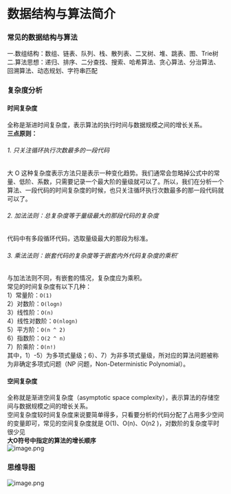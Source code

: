 # 数据结构与算法简介

<a name="8QRdM"></a>
### 常见的数据结构与算法
一.数组结构：数组、链表、队列、栈、散列表、二叉树、堆、跳表、图、Trie树<br />二.算法思想：递归、排序、二分查找、搜索、哈希算法、贪心算法、分治算法、回溯算法、动态规划、字符串匹配

<a name="SLIWr"></a>
### 复杂度分析
<a name="WSQDs"></a>
#### 时间复杂度
全称是渐进时间复杂度，表示算法的执行时间与数据规模之间的增长关系。<br />**三点原则：**
<a name="9AGv4"></a>
###### 1. 只关注循环执行次数最多的一段代码
大 O 这种复杂度表示方法只是表示一种变化趋势。我们通常会忽略掉公式中的常量、低阶、系数，只需要记录一个最大阶的量级就可以了。所以，我们在分析一个算法、一段代码的时间复杂度的时候，也只关注循环执行次数最多的那一段代码就可以了。
<a name="aUMXT"></a>
###### 2. 加法法则：总复杂度等于量级最大的那段代码的复杂度
代码中有多段循环代码，选取量级最大的那段为标准。
<a name="20cbQ"></a>
###### 3. 乘法法则：嵌套代码的复杂度等于嵌套内外代码复杂度的乘积`
与加法法则不同，有嵌套的情况，复杂度应为乘积。<br />常见的时间复杂度有以下几种：<br />1）常量阶：`O(1)`<br />2）对数阶：`O(logn)`<br />3）线性阶：`O(n)`<br />4）线性对数阶：`O(nlogn)`<br />5）平方阶：`O(n ^ 2)`<br />6）指数阶：`O(2 ^ n)`<br />7）阶乘阶：`O(n!)`<br />其中，1）-5）为多项式量级；6）、7）为非多项式量级，所对应的算法问题被称为非确定多项式问题（NP 问题，Non-Deterministic Polynomial）。
<a name="aq3dt"></a>
#### 空间复杂度
全称就是渐进空间复杂度（asymptotic space complexity），表示算法的存储空间与数据规模之间的增长关系。<br />空间复杂度较时间复杂度来说要简单得多，只看要分析的代码分配了占用多少空间的变量即可，常见的空间复杂度就是 O(1)、O(n)、O(n2 )，对数阶的复杂度平时很少见<br />**大O符号中指定的算法的增长顺序**<br />![image.png](https://cdn.nlark.com/yuque/0/2019/png/218767/1570541395276-4e043ce2-1776-483a-a842-58c460d138f2.png#align=left&display=inline&height=773&name=image.png&originHeight=1546&originWidth=2448&search=&size=234424&status=done&width=1224)
<a name="JCcgq"></a>
### 思维导图
![image.png](https://cdn.nlark.com/yuque/0/2019/png/218767/1570539715706-97e06b02-9b55-4aad-93d6-07a08a70a184.png#align=left&display=inline&height=1669&name=image.png&originHeight=3338&originWidth=1534&search=&size=1074711&status=done&width=767)
